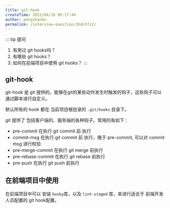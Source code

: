 ```yaml
---
title: git-hook
createTime: 2022/04/18 09:17:44
author: pengzhanbo
permalink: /interview-question/3hdch7z2/
---
```


::: tip 提问

1. 有用过 git hooks吗？
2. 有哪些 git hooks？
3. 如何在前端项目中使用 git hooks？
:::

## git-hook

git-hook 是 git 提供的，能够在git的某些动作发生时触发的钩子，这些钩子可以通过脚本进行自定义。

默认所有的 hook 都在 当前项目根目录的 `.git/hooks` 目录下。

git 提供了 包括客户端的、服务端的各种钩子。常用的有如下：

- pre-commit 在执行 git commit 前 执行
- commit-msg 在执行 git commit 前 执行，晚于 pre-commit, 可以对 commit msg 进行校验
- pre-merge-commit 在执行 git merge 前执行
- pre-rebase-commit 在执行 git rebase 前执行
- pre-push 在执行 git push 前执行

## 在前端项目中使用

在前端项目中可以 安装 `husky`库，以及 `lint-staged` 库，来进行适合于 前端开发人员配置的 git hook配置。
